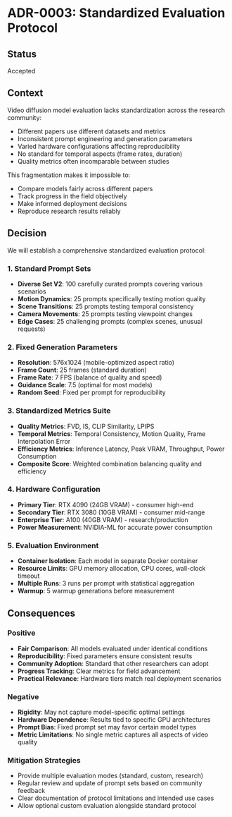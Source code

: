 # ADR-0003: Standardized Evaluation Protocol

## Status
Accepted

## Context

Video diffusion model evaluation lacks standardization across the research community:
- Different papers use different datasets and metrics
- Inconsistent prompt engineering and generation parameters
- Varied hardware configurations affecting reproducibility
- No standard for temporal aspects (frame rates, duration)
- Quality metrics often incomparable between studies

This fragmentation makes it impossible to:
- Compare models fairly across different papers
- Track progress in the field objectively
- Make informed deployment decisions
- Reproduce research results reliably

## Decision

We will establish a comprehensive standardized evaluation protocol:

### 1. Standard Prompt Sets
- **Diverse Set V2**: 100 carefully curated prompts covering various scenarios
- **Motion Dynamics**: 25 prompts specifically testing motion quality
- **Scene Transitions**: 25 prompts testing temporal consistency
- **Camera Movements**: 25 prompts testing viewpoint changes
- **Edge Cases**: 25 challenging prompts (complex scenes, unusual requests)

### 2. Fixed Generation Parameters
- **Resolution**: 576x1024 (mobile-optimized aspect ratio)
- **Frame Count**: 25 frames (standard duration)
- **Frame Rate**: 7 FPS (balance of quality and speed)
- **Guidance Scale**: 7.5 (optimal for most models)
- **Random Seed**: Fixed per prompt for reproducibility

### 3. Standardized Metrics Suite
- **Quality Metrics**: FVD, IS, CLIP Similarity, LPIPS
- **Temporal Metrics**: Temporal Consistency, Motion Quality, Frame Interpolation Error
- **Efficiency Metrics**: Inference Latency, Peak VRAM, Throughput, Power Consumption
- **Composite Score**: Weighted combination balancing quality and efficiency

### 4. Hardware Configuration
- **Primary Tier**: RTX 4090 (24GB VRAM) - consumer high-end
- **Secondary Tier**: RTX 3080 (10GB VRAM) - consumer mid-range
- **Enterprise Tier**: A100 (40GB VRAM) - research/production
- **Power Measurement**: NVIDIA-ML for accurate power consumption

### 5. Evaluation Environment
- **Container Isolation**: Each model in separate Docker container
- **Resource Limits**: GPU memory allocation, CPU cores, wall-clock timeout
- **Multiple Runs**: 3 runs per prompt with statistical aggregation
- **Warmup**: 5 warmup generations before measurement

## Consequences

### Positive
- **Fair Comparison**: All models evaluated under identical conditions
- **Reproducibility**: Fixed parameters ensure consistent results
- **Community Adoption**: Standard that other researchers can adopt
- **Progress Tracking**: Clear metrics for field advancement
- **Practical Relevance**: Hardware tiers match real deployment scenarios

### Negative
- **Rigidity**: May not capture model-specific optimal settings
- **Hardware Dependence**: Results tied to specific GPU architectures
- **Prompt Bias**: Fixed prompt set may favor certain model types
- **Metric Limitations**: No single metric captures all aspects of video quality

### Mitigation Strategies
- Provide multiple evaluation modes (standard, custom, research)
- Regular review and update of prompt sets based on community feedback
- Clear documentation of protocol limitations and intended use cases
- Allow optional custom evaluation alongside standard protocol